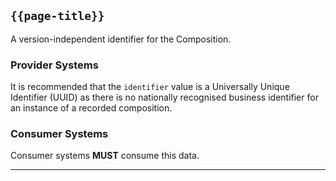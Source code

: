 ## <code>{{page-title}}</code>

A version-independent identifier for the Composition.

### Provider Systems

It is recommended that the `identifier` value is a Universally Unique Identifier (UUID) as there is no nationally recognised business identifier for an instance of a recorded composition.

### Consumer Systems

Consumer systems **MUST** consume this data.


---